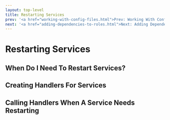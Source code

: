 ```yaml
---
layout: top-level
title: Restarting Services
prev: '<a href="working-with-config-files.html">Prev: Working With Config Files</a>'
next: '<a href="adding-dependencies-to-roles.html">Next: Adding Dependencies To Roles</a>'
---
```


# Restarting Services

## When Do I Need To Restart Services?

## Creating Handlers For Services

## Calling Handlers When A Service Needs Restarting
